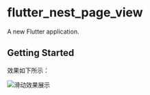# flutter_nest_page_view

A new Flutter application.

## Getting Started



效果如下所示：

![滑动效果展示](https://p3-juejin.byteimg.com/tos-cn-i-k3u1fbpfcp/df0387db717848a5a61370c9a5754341~tplv-k3u1fbpfcp-zoom-1.image)
